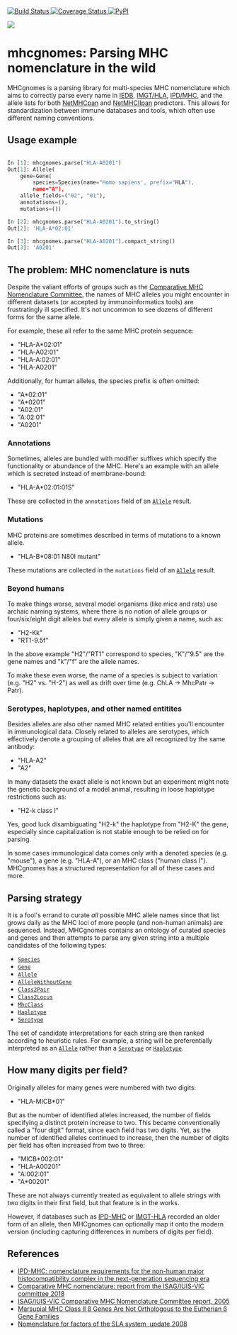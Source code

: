 <a href="https://app.travis-ci.com/github/pirl-unc/mhcgnomes">
    <img src="https://travis-ci.com/pirl-unc/mhcgnomes.svg?branch=main" alt="Build Status" />
</a> 
<a href="https://coveralls.io/github/til-unc/mhcgnomes">
    <img src="https://coveralls.io/repos/github/til-unc/mhcgnomes/badge.svg?branch=main" alt="Coverage Status">
</a>
<a href="https://pypi.python.org/pypi/mhcgnomes/">
    <img src="https://img.shields.io/pypi/v/mhcgnomes.svg?maxAge=1000" alt="PyPI" />
</a>


![](https://raw.githubusercontent.com/til-unc/mhcgnomes/main/gnome-red-text.png) 

# mhcgnomes: Parsing MHC nomenclature in the wild

MHCgnomes is a parsing library for multi-species MHC nomenclature which
aims to correctly parse every name in [IEDB](http://www.iedb.org/), [IMGT/HLA](https://www.ebi.ac.uk/ipd/imgt/hla/), [IPD/MHC](https://www.ebi.ac.uk/ipd/mhc/), and the allele lists for both [NetMHCpan](https://services.healthtech.dtu.dk/service.php?NetMHCpan-4.1) and [NetMHCIIpan](https://services.healthtech.dtu.dk/service.php?NetMHCIIpan-4.0) predictors. This allows for standardization between immune databases and tools, which often use different naming conventions.

## Usage example

```python

In [1]: mhcgnomes.parse("HLA-A0201")
Out[1]: Allele(
    gene=Gene(
        species=Species(name="Homo sapiens', prefix="HLA"), 
        name="A"), 
    allele_fields=("02", "01"), 
    annotations=(), 
    mutations=())

In [2]: mhcgnomes.parse("HLA-A0201").to_string()
Out[2]: 'HLA-A*02:01'

In [3]: mhcgnomes.parse("HLA-A0201").compact_string()
Out[3]: 'A0201'

```

## The problem: MHC nomenclature is nuts

Despite the valiant efforts of groups such as the [Comparative MHC Nomenclature Committee](https://www.ebi.ac.uk/ipd/mhc/committee/), the names of MHC alleles you might encounter in different datasets (or accepted by immunoinformatics tools) are frustratingly ill specified. It's not uncommon to see dozens of different forms for the same allele.

For example, these all refer to the same MHC protein sequence:

* "HLA-A\*02:01"
* "HLA-A02:01"
* "HLA-A:02:01"
* "HLA-A0201"


Additionally, for human alleles, the species prefix is often omitted:

* "A\*02:01"
* "A\*0201"
* "A02:01"
* "A:02:01"
* "A0201"


### Annotations

Sometimes, alleles are bundled with modifier suffixes which specify 
the functionality or abundance of the MHC. Here's an example with an allele
which is secreted instead of membrane-bound:

* "HLA-A\*02:01:01S"

These are collected in the `annotations` field of an 
[`Allele`](https://github.com/til-unc/mhcgnomes/blob/main/mhcgnomes/allele.py)
result.

### Mutations

MHC proteins are sometimes described in terms of mutations to a known allele. 

* "HLA-B\*08:01 N80I mutant"

These mutations are collected in the `mutations` field of an 
[`Allele`](https://github.com/til-unc/mhcgnomes/blob/main/mhcgnomes/allele.py) result.

### Beyond humans

To make things worse, several model organisms (like mice and rats) use archaic
naming systems, where there is no notion of allele groups or four/six/eight
digit alleles but every allele is simply given a name, such as:

* "H2-Kk"
* "RT1-9.5f"


In the above example "H2"/"RT1" correspond to species, "K"/"9.5" are
the gene names and "k"/"f" are the allele names.

To make these even worse, the name of a species is subject to variation (e.g. "H2" vs. "H-2") as well as drift over time (e.g. ChLA -> MhcPatr -> Patr).  

### Serotypes, haplotypes, and other named entitites

Besides alleles are also other named MHC related entities you'll encounter in immunological data. Closely related to alleles are serotypes, which effectively denote a grouping of alleles that are all recognized by the same antibody:

* "HLA-A2"
* "A2"

In many datasets the exact allele is not known but an experiment might note the genetic background of a model animal, resulting in loose haplotype restrictions such as: 

* "H2-k class I"

Yes, good luck disambiguating "H2-k" the haplotype from "H2-K" the gene, especially since capitalization is not stable enough to be relied on for parsing. 

In some cases immunological data comes only with a denoted species (e.g. "mouse"), a gene (e.g. "HLA-A"), or an MHC class ("human class I"). MHCgnomes has a structured representation for all of these cases and more. 

## Parsing strategy

It is a fool's errand to curate *all* possible MHC allele names since that list grows daily as the MHC loci of more people (and non-human animals) are sequenced. Instead, MHCgnomes contains an ontology of curated species and genes and then attempts to parse any given string into a multiple candidates of the following types:

* [`Species`](https://github.com/til-unc/mhcgnomes/blob/main/mhcgnomes/species.py)
* [`Gene`](https://github.com/til-unc/mhcgnomes/blob/main/mhcgnomes/gene.py)
* [`Allele`](https://github.com/til-unc/mhcgnomes/blob/main/mhcgnomes/allele.py)
* [`AlleleWithoutGene`](https://github.com/til-unc/mhcgnomes/blob/main/mhcgnomes/allele_without_gene.py)
* [`Class2Pair`](https://github.com/til-unc/mhcgnomes/blob/main/mhcgnomes/class2_pair.py)
* [`Class2Locus`](https://github.com/til-unc/mhcgnomes/blob/main/mhcgnomes/class2_locus.py)
* [`MhcClass`](https://github.com/til-unc/mhcgnomes/blob/main/mhcgnomes/mhc_class.py)
* [`Haplotype`](https://github.com/til-unc/mhcgnomes/blob/main/mhcgnomes/haplotype.py)
* [`Serotype`](https://github.com/til-unc/mhcgnomes/blob/main/mhcgnomes/serotype.py)


The set of candidate interpretations for each string are then 
ranked according to heuristic rules. For example, a string will be 
preferentially interpreted as an [`Allele`](https://github.com/til-unc/mhcgnomes/blob/main/mhcgnomes/allele.py) rather 
than a [`Serotype`](https://github.com/til-unc/mhcgnomes/blob/main/mhcgnomes/serotype.py)
or [`Haplotype`](https://github.com/til-unc/mhcgnomes/blob/main/mhcgnomes/haplotype.py). 


## How many digits per field?

Originally alleles for many genes were numbered with two digits:

* "HLA-MICB\*01"

But as the number of identified alleles increased, the number of
fields specifying a distinct protein increase to two. This became 
conventionally called a "four digit" format, since each field has two
digits. Yet, as the number of identified alleles continued to increase, then 
the number of digits per field has often increased from two to three: 

* "MICB\*002:01"
* "HLA-A00201"
* "A:002:01"
* "A\*00201"

These are not always currently treated as equivalent to allele strings with two digits in their first field, but that feature is in the works.

However, if databases such as [IPD-MHC](https://www.ebi.ac.uk/ipd/mhc/) or [IMGT-HLA](https://www.ebi.ac.uk/ipd/imgt/hla/) recorded an older form of an allele, then MHCgnomes can optionally map it onto the modern version (including capturing differences in numbers of digits per field). 

## References

* [IPD-MHC: nomenclature requirements for the non-human major histocompatibility complex in the next-generation sequencing era](https://link.springer.com/article/10.1007%2Fs00251-018-1072-4)
* [Comparative MHC nomenclature: report from the ISAG/IUIS-VIC committee 2018]()
* [ISAG/IUIS-VIC Comparative MHC Nomenclature
Committee report, 2005](https://link.springer.com/content/pdf/10.1007%2Fs00251-005-0071-4.pdf)
* [Marsupial MHC Class II β Genes Are Not Orthologous to the Eutherian β Gene Families]()
* [Nomenclature for factors of the SLA system, update 2008](https://www.ncbi.nlm.nih.gov/pubmed/19317739)

